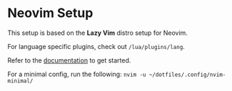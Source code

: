# Neovim Setup

This setup is based on the **Lazy Vim** distro setup for Neovim.

For language specific plugins, check out `/lua/plugins/lang`.

Refer to the [documentation](https://lazyvim.github.io/installation) to get started.

For a minimal config, run the following:
`nvim -u ~/dotfiles/.config/nvim-minimal/`
